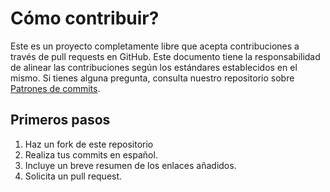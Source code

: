 # Cómo contribuir?
Este es un proyecto completamente libre que acepta contribuciones a través de pull requests en GitHub. Este documento tiene la responsabilidad de alinear las contribuciones según los estándares establecidos en el mismo. Si tienes alguna pregunta, consulta nuestro repositorio sobre [Patrones de commits](https://github.com/jaenfigueroa/patrones-de-commits).

## Primeros pasos
1. Haz un fork de este repositorio
2. Realiza tus commits en español.
3. Incluye un breve resumen de los enlaces añadidos.
4. Solicita un pull request.